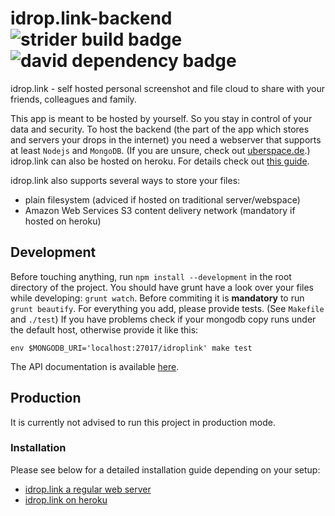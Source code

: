 # idrop.link-backend ![strider build badge](http://ci.andinfinity.de/andinfinity/idrop.link-backend/badge?branch=master) ![david dependency badge](https://david-dm.org/andinfinity/idrop.link-backend.svg)
idrop.link - self hosted personal screenshot and file cloud to share with your friends, colleagues and family.

This app is meant to be hosted by yourself. So you stay in control of your data and security. To host the backend (the part of the app which stores and servers your drops in the internet) you need a webserver that supports at least `Nodejs` and `MongoDB`. (If you are unsure, check out [uberspace.de](http://uberspace.de).) idrop.link can also be hosted on heroku. For details check out [this guide](https://github.com/andinfinity/idrop.link-backend/wiki/Running-idrop.link-on-Heroku).

idrop.link also supports several ways to store your files:
* plain filesystem (adviced if hosted on traditional server/webspace)
* Amazon Web Services S3 content delivery network (mandatory if hosted on heroku)

## Development
Before touching anything, run `npm install --development` in the root directory of the project. You should have grunt have a look over your files while developing: `grunt watch`. Before commiting it is **mandatory** to run `grunt beautify`.
For everything you add, please provide tests. (See `Makefile` and `./test`) If you have problems check if your mongodb copy runs under the default host, otherwise provide it like this:
```
env $MONGODB_URI='localhost:27017/idroplink' make test
```

The API documentation is available [here](http://andinfinity.github.io/idrop.link-backend/).

## Production
It is currently not advised to run this project in production mode.

### Installation
Please see below for a detailed installation guide depending on your setup:
* [idrop.link a regular web server](https://github.com/andinfinity/idrop.link-backend/wiki/Running-idrop.link-on-a-web-server)
* [idrop.link on heroku](https://github.com/andinfinity/idrop.link-backend/wiki/Running-idrop.link-on-Heroku)
